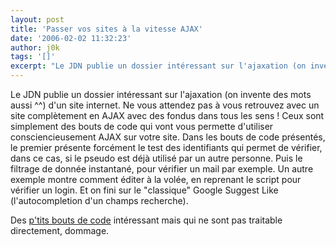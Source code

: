 ```yaml
---
layout: post
title: 'Passer vos sites à la vitesse AJAX'
date: '2006-02-02 11:32:23'
author: j0k
tags: '[]'
excerpt: "Le JDN publie un dossier intéressant sur l'ajaxation (on invente des mots aussi ^^) d'un site internet. Ne vous attendez pas à vous retrouvez avec un site complètement en AJAX avec des fondus dans tous les sens !     \nCeux sont simplement des bouts de code qui vont vous permette d'utiliser consciencieusement AJAX sur votre site.   Dans les bouts de code      …"
---
```


Le JDN publie un dossier intéressant sur l'ajaxation (on invente des mots aussi ^^) d'un site internet. Ne vous attendez pas à vous retrouvez avec un site complètement en AJAX avec des fondus dans tous les sens !
Ceux sont simplement des bouts de code qui vont vous permette d'utiliser consciencieusement AJAX sur votre site.   Dans les bouts de code présentés, le premier présente forcément le test des identifiants qui permet de vérifier, dans ce cas, si le pseudo est déjà utilisé par un autre personne. Puis le filtrage de donnée instantané, pour vérifier un mail par exemple. Un autre exemple montre comment éditer à la volée, en reprenant le script pour vérifier un login. Et on fini sur le &quot;classique&quot; Google Suggest Like (l'autocompletion d'un champs recherche).

Des [p'tits bouts de code](http://developpeur.journaldunet.com/tutoriel/dht/060131-javascript-comment-ajaxer-une-application-1.shtml) intéressant mais qui ne sont pas traitable directement, dommage.

